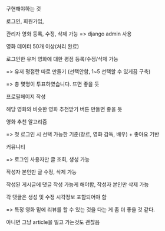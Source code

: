 구현해야하는 것



로그인, 회원가입, 

관리자 영화 등록, 수정, 삭제 가능 => django admin 사용



영화 데이터 50개 이상(처리 완료)

로그인한 유저 영화에 대한 평점 등록/수정/삭제 가능

=> 유저 평점란 따로 만들기 (선택안함, 1~5 선택할 수 있게끔 구축)

=> 총 몇명이 투표하였습니다. 뜨면 좋을 듯



프로필페이지 작성





해당 영화와 비슷한 영화 추천받기 버튼 만들면 좋을 듯 



영화 추천 알고리즘

=> 첫 로그인 시 선택 가능한 기준(장르, 영화 감독, 배우) + 좋아요 기반



 커뮤니티

=> 로그인 사용자만 글 조회, 생성 가능

작성자 본인만 글 수정, 삭제 가능

작성된 게시글에 댓글 작성 가능케 해야함, 작성자 본인만 삭제 가능

각  댓글은 생성 및 수정  시각정보 포함되어야 함



=> 특정 영화 밑에 리뷰를 할 수 있는 것을 다는 게 좀 더 좋을 것 같다.

아니면 그냥 article을 밀고 가는것도 괜찮음



